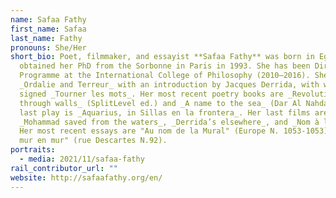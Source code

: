 ```yaml
---
name: Safaa Fathy
first_name: Safaa
last_name: Fathy
pronouns: She/Her
short_bio: Poet, filmmaker, and essayist **Safaa Fathy** was born in Egypt and
  obtained her PhD from the Sorbonne in Paris in 1993. She has been Director of
  Programme at the International College of Philosophy (2010–2016). She wrote
  _Ordalie and Terreur_ with an introduction by Jacques Derrida, with whom she
  signed _Tourner les mots_. Her most recent poetry books are _Revolution goes
  through walls_ (SplitLevel ed.) and _A name to the sea_ (Dar Al Nahda). Her
  last play is _Aquarius, in Sillas en la frontera_. Her last films are
  _Mohammad saved from the waters_, _Derrida’s elsewhere_, and _Nom à la mer_.
  Her most recent essays are "Au nom de la Mural" (Europe N. 1053-1053) and "De
  mur en mur" (rue Descartes N.92).
portraits:
  - media: 2021/11/safaa-fathy
rail_contributor_url: ""
website: http://safaafathy.org/en/
---
```

